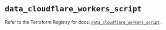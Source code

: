 # `data_cloudflare_workers_script`

Refer to the Terraform Registry for docs: [`data_cloudflare_workers_script`](https://registry.terraform.io/providers/cloudflare/cloudflare/5.7.0/docs/data-sources/workers_script).
